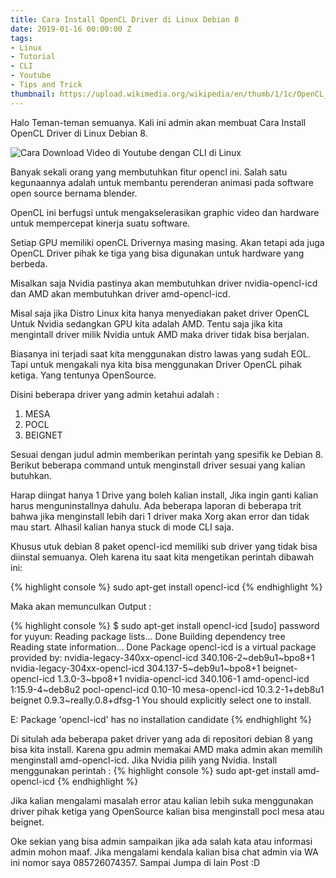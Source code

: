 ```yaml
---
title: Cara Install OpenCL Driver di Linux Debian 8
date: 2019-01-16 00:00:00 Z
tags:
- Linux
- Tutorial
- CLI
- Youtube
- Tips and Trick
thumbnail: https://upload.wikimedia.org/wikipedia/en/thumb/1/1c/OpenCL_Logo.svg/1200px-OpenCL_Logo.svg.png
---
```


Halo Teman-teman semuanya. Kali ini admin akan membuat Cara Install OpenCL Driver di Linux Debian 8.

![Cara Download Video di Youtube dengan CLI di Linux](https://upload.wikimedia.org/wikipedia/en/thumb/1/1c/OpenCL_Logo.svg/1200px-OpenCL_Logo.svg.png  "Cara Install OpenCL Driver di Linux Debian 8")

Banyak sekali orang yang membutuhkan fitur opencl ini. Salah satu kegunaannya adalah untuk membantu perenderan animasi pada software open source bernama blender.

OpenCL ini berfugsi untuk mengakselerasikan graphic video dan hardware untuk mempercepat kinerja suatu software.

Setiap GPU memiliki openCL Drivernya masing masing. Akan tetapi ada juga OpenCL Driver pihak ke tiga yang bisa digunakan untuk hardware yang berbeda.

Misalkan saja Nvidia pastinya akan membutuhkan driver nvidia-opencl-icd dan AMD akan membutuhkan driver amd-opencl-icd.

Misal saja jika Distro Linux kita hanya menyediakan paket driver OpenCL Untuk Nvidia sedangkan GPU kita adalah AMD. Tentu saja jika kita mengintall driver milik Nvidia untuk AMD maka driver tidak bisa berjalan.

Biasanya ini terjadi saat kita menggunakan distro lawas yang sudah EOL. Tapi untuk mengakali nya kita bisa menggunakan Driver OpenCL pihak ketiga. Yang tentunya OpenSource.

Disini beberapa driver yang admin ketahui adalah :
1. MESA
2. POCL
3. BEIGNET

Sesuai dengan judul admin memberikan perintah yang spesifik ke Debian 8. Berikut beberapa command untuk menginstall driver sesuai yang kalian butuhkan.

Harap diingat hanya 1 Drive yang boleh kalian install, Jika ingin ganti kalian harus menguninstallnya dahulu. Ada beberapa laporan di beberapa trit bahwa jika menginstall lebih dari 1 driver maka Xorg akan error dan tidak mau start. Alhasil kalian hanya stuck di mode CLI saja.

Khusus utuk debian 8 paket opencl-icd memiliki sub driver yang tidak bisa diinstal semuanya. Oleh karena itu saat kita mengetikan perintah dibawah ini:

{% highlight console %}
sudo apt-get install opencl-icd
{% endhighlight %}

Maka akan memunculkan Output :

{% highlight console %}
$ sudo apt-get install opencl-icd
[sudo] password for yuyun: 
Reading package lists... Done
Building dependency tree       
Reading state information... Done
Package opencl-icd is a virtual package provided by:
  nvidia-legacy-340xx-opencl-icd 340.106-2~deb9u1~bpo8+1
  nvidia-legacy-304xx-opencl-icd 304.137-5~deb9u1~bpo8+1
  beignet-opencl-icd 1.3.0-3~bpo8+1
  nvidia-opencl-icd 340.106-1
  amd-opencl-icd 1:15.9-4~deb8u2
  pocl-opencl-icd 0.10-10
  mesa-opencl-icd 10.3.2-1+deb8u1
  beignet 0.9.3~really.0.8+dfsg-1
You should explicitly select one to install.

E: Package 'opencl-icd' has no installation candidate
{% endhighlight %}

Di situlah ada beberapa paket driver yang ada di repositori debian 8 yang bisa kita install. Karena gpu admin memakai AMD maka admin akan memilih menginstall amd-opencl-icd. Jika Nvidia pilih yang Nvidia. Install menggunakan perintah : 
{% highlight console %}
sudo apt-get install amd-opencl-icd
{% endhighlight %}

Jika kalian mengalami masalah error atau kalian lebih suka menggunakan driver pihak ketiga yang OpenSource kalian bisa menginstall pocl mesa atau beignet.

Oke sekian yang bisa admin sampaikan jika ada salah kata atau informasi admin mohon maaf. Jika mengalami kendala kalian bisa chat admin via WA ini nomor saya 085726074357. Sampai Jumpa di lain Post :D
